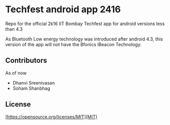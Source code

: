 # Techfest android app 2416

Repo for the official 2k16 IIT Bombay Techfest app for android versions less than 4.3

As Bluetooth Low energy technology was introduced after android 4.3, this version of the app will not have the Bfonics iBeacon Technology. 

## Contributors 
As of now
* Dhanvi Sreenivasan
* Soham Shanbhag

## License
[https://opensource.org/licenses/MIT](MIT)
